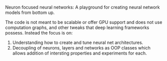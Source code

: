 Neuron focused neural networks: A playground for creating neural network models from bottom up.

The code is not meant to be scalable or offer GPU support and does not use computation graphs, and other tweaks that deep learning frameworks possess. Instead the focus is on:

1) Understanding how to create and tune neural net architectures.
2) Decoupling of neurons, layers and networks as OOP classes which allows addition of intersting properties and experiments for each.   
